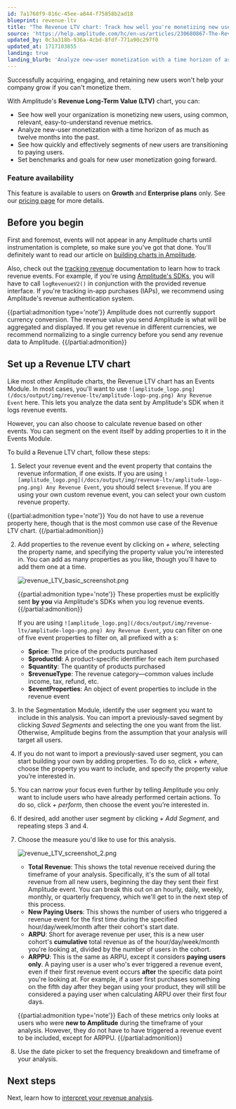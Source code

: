 ```yaml
---
id: 7a1768f9-816c-45ee-a844-f75858b2ad18
blueprint: revenue-ltv
title: "The Revenue LTV chart: Track how well you're monetizing new users"
source: 'https://help.amplitude.com/hc/en-us/articles/230680867-The-Revenue-LTV-chart-Track-how-well-you-re-monetizing-new-users'
updated_by: 0c3a318b-936a-4cbd-8fdf-771a90c297f0
updated_at: 1717103855
landing: true
landing_blurb: 'Analyze new-user monetization with a time horizon of as much as twelve months into the past'
---
```

Successfully acquiring, engaging, and retaining new users won't help your company grow if you can't monetize them. 

With Amplitude's **Revenue Long-Term Value (LTV)** chart, you can:

* See how well your organization is monetizing new users, using common, relevant, easy-to-understand revenue metrics.
* Analyze new-user monetization with a time horizon of as much as twelve months into the past.
* See how quickly and effectively segments of new users are transitioning to paying users.
* Set benchmarks and goals for new user monetization going forward.

### Feature availability

This feature is available to users on **Growth** and **Enterprise plans** only. See our [pricing page](https://amplitude.com/pricing) for more details.

## Before you begin

First and foremost, events will not appear in any Amplitude charts until instrumentation is complete, so make sure you've got that done. You'll definitely want to read our article on [building charts in Amplitude](/docs/get-started/helpful-definitions).

Also, check out the [tracking revenue](/docs/cdp/sources/instrument-track-revenue) documentation to learn how to track revenue events. For example, if you're using [Amplitude's SDKs](https://www.docs.developers.amplitude.com/data/sdks/sdk-quickstart/), you will have to call `logRevenueV2()` in conjunction with the provided revenue interface. If you're tracking in-app purchases (IAPs), we recommend using Amplitude's revenue authentication system.  

{{partial:admonition type='note'}}
Amplitude does not currently support currency conversion. The revenue value you send Amplitude is what will be aggregated and displayed. If you get revenue in different currencies, we recommend normalizing to a single currency before you send any revenue data to Amplitude.
{{/partial:admonition}}

## Set up a Revenue LTV chart

Like most other Amplitude charts, the Revenue LTV chart has an Events Module. In most cases, you'll want to use `![amplitude_logo.png](/docs/output/img/revenue-ltv/amplitude-logo-png.png) Any Revenue Event` here. This lets you analyze the data sent by Amplitude's SDK when it logs revenue events. 

However, you can also choose to calculate revenue based on other events. You can segment on the event itself by adding properties to it in the Events Module.

To build a Revenue LTV chart, follow these steps:

1. Select your revenue event and the event property that contains the revenue information, if one exists. If you are using `![amplitude_logo.png](/docs/output/img/revenue-ltv/amplitude-logo-png.png) Any Revenue Event`, you should select `$revenue`. If you are using your own custom revenue event, you can select your own custom revenue property.  
  
{{partial:admonition type='note'}}
You do not have to use a revenue property here, though that is the most common use case of the Revenue LTV chart.
{{/partial:admonition}}

2. Add properties to the revenue event by clicking on *+ where*, selecting the property name, and specifying the property value you’re interested in. You can add as many properties as you like, though you'll have to add them one at a time.  
  
	![revenue_LTV_basic_screenshot.png](/docs/output/img/revenue-ltv/revenue-ltv-basic-screenshot-png.png)  
		
	{{partial:admonition type='note'}}
	These properties must be explicitly sent **by you** via Amplitude's SDKs when you log revenue events.  
	{{/partial:admonition}}

	If you are using `![amplitude_logo.png](/docs/output/img/revenue-ltv/amplitude-logo-png.png) Any Revenue Event`, you can filter on one of five event properties to filter on, all prefixed with a `$`:  

	* **$price**: The price of the products purchased
	* **$productId**: A product-specific identifier for each item purchased
	* **$quantity**: The quantity of products purchased
	* **$revenueType**: The revenue category—common values include income, tax, refund, etc.
	* **$eventProperties**: An object of event properties to include in the revenue event

3. In the Segmentation Module, identify the user segment you want to include in this analysis. You can import a previously-saved segment by clicking *Saved Segments* and selecting the one you want from the list. Otherwise, Amplitude begins from the assumption that your analysis will target all users.

4. If you do not want to import a previously-saved user segment, you can start building your own by adding properties. To do so, click *+ where*, choose the property you want to include, and specify the property value you’re interested in.

5. You can narrow your focus even further by telling Amplitude you only want to include users who have already performed certain actions. To do so, click *+ perform*, then choose the event you’re interested in.

6. If desired, add another user segment by clicking *+ Add Segment*, and repeating steps 3 and 4.

7. Choose the measure you'd like to use for this analysis.  
  
	![revenue_LTV_screenshot_2.png](/docs/output/img/revenue-ltv/revenue-ltv-screenshot-2-png.png)  
	
	* **Total Revenue**: This shows the total revenue received during the timeframe of your analysis. Specifically, it's the sum of all total revenue from all new users, beginning the day they sent their first Amplitude event. You can break this out on an hourly, daily, weekly, monthly, or quarterly frequency, which we'll get to in the next step of this process.
	* **New Paying Users**: This shows the number of users who triggered a revenue event for the first time during the specified hour/day/week/month after their cohort's start date.
	* **ARPU**: Short for average revenue per user, this is a new user cohort's **cumulative** total revenue as of the hour/day/week/month you're looking at, divided by the number of users in the cohort.
	* **ARPPU**: This is the same as ARPU, except it considers **paying users only**. A paying user is a user who's ever triggered a revenue event, even if their first revenue event occurs **after** the specific data point you're looking at. For example, if a user first purchases something on the fifth day after they began using your product, they will still be considered a paying user when calculating ARPU over their first four days.

	{{partial:admonition type='note'}}
	Each of these metrics only looks at users who were **new to Amplitude** during the timeframe of your analysis. However, they do not have to have triggered a revenue event to be included, except for ARPPU.
	{{/partial:admonition}}

8. Use the date picker to set the frequency breakdown and timeframe of your analysis.

## Next steps

Next, learn how to [interpret your revenue analysis](/docs/analytics/charts/revenue-ltv/revenue-ltv-interpret).